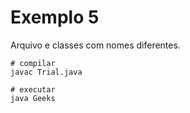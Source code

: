 # Exemplo 5

Arquivo e classes com nomes diferentes.

    # compilar
    javac Trial.java

    # executar
    java Geeks
